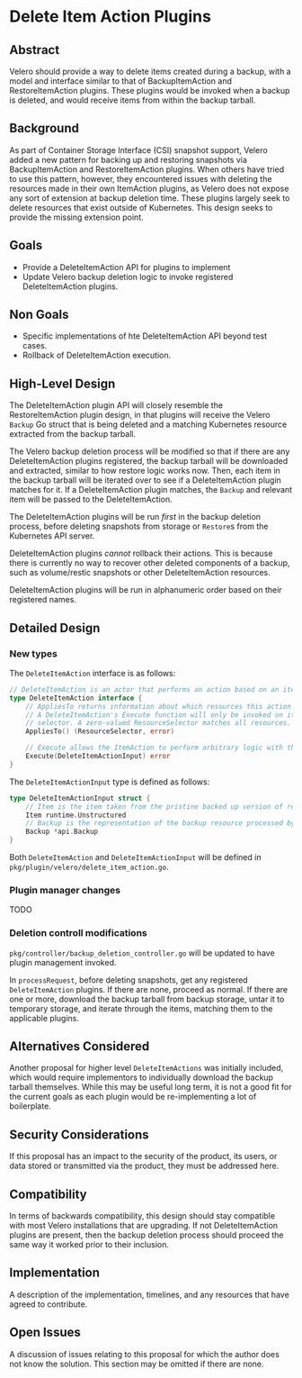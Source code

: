 # Delete Item Action Plugins

## Abstract
Velero should provide a way to delete items created during a backup, with a model and interface similar to that of BackupItemAction and RestoreItemAction plugins.
These plugins would be invoked when a backup is deleted, and would receive items from within the backup tarball.

## Background
As part of Container Storage Interface (CSI) snapshot support, Velero added a new pattern for backing up and restoring snapshots via BackupItemAction and RestoreItemAction plugins.
When others have tried to use this pattern, however, they encountered issues with deleting the resources made in their own ItemAction plugins, as Velero does not expose any sort of extension at backup deletion time.
These plugins largely seek to delete resources that exist outside of Kubernetes.
This design seeks to provide the missing extension point.

## Goals
- Provide a DeleteItemAction API for plugins to implement
- Update Velero backup deletion logic to invoke registered DeleteItemAction plugins.

## Non Goals
- Specific implementations of hte DeleteItemAction API beyond test cases.
- Rollback of DeleteItemAction execution.


## High-Level Design
The DeleteItemAction plugin API will closely resemble the RestoreItemAction plugin design, in that plugins will receive the Velero `Backup` Go struct that is being deleted and a matching Kubernetes resource extracted from the backup tarball.

The Velero backup deletion process will be modified so that if there are any DeleteItemAction plugins registered, the backup tarball will be downloaded and extracted, similar to how restore logic works now.
Then, each item in the backup tarball will be iterated over to see if a DeleteItemAction plugin matches for it.
If a DeleteItemAction plugin matches, the `Backup` and relevant item will be passed to the DeleteItemAction.

The DeleteItemAction plugins will be run _first_ in the backup deletion process, before deleting snapshots from storage or `Restore`s from the Kubernetes API server.

DeleteItemAction plugins *cannot* rollback their actions.
This is because there is currently no way to recover other deleted components of a backup, such as volume/restic snapshots or other DeleteItemAction resources.

DeleteItemAction plugins will be run in alphanumeric order based on their registered names.

## Detailed Design

### New types

The `DeleteItemAction` interface is as follows:

```go
// DeleteItemAction is an actor that performs an action based on an item in a backup that is being deleted.
type DeleteItemAction interface {
	// AppliesTo returns information about which resources this action should be invoked for.
	// A DeleteItemAction's Execute function will only be invoked on items that match the returned
	// selector. A zero-valued ResourceSelector matches all resources.
    AppliesTo() (ResourceSelector, error)

	// Execute allows the ItemAction to perform arbitrary logic with the item being deleted.
    Execute(DeleteItemActionInput) error
}
```

The `DeleteItemActionInput` type is defined as follows:

```go
type DeleteItemActionInput struct {
	// Item is the item taken from the pristine backed up version of resource.
	Item runtime.Unstructured
	// Backup is the representation of the backup resource processed by Velero.
	Backup *api.Backup
}
```

Both `DeleteItemAction` and `DeleteItemActionInput` will be defined in `pkg/plugin/velero/delete_item_action.go`.

### Plugin manager changes

TODO

### Deletion controll modifications

`pkg/controller/backup_deletion_controller.go` will be updated to have plugin management invoked.

In `processRequest`, before deleting snapshots, get any registered `DeleteItemAction` plugins.
If there are none, proceed as normal.
If there are one or more, download the backup tarball from backup storage, untar it to temporary storage, and iterate through the items, matching them to the applicable plugins.



## Alternatives Considered
Another proposal for higher level `DeleteItemActions` was initially included, which would require implementors to individually download the backup tarball themselves.
While this may be useful long term, it is not a good fit for the current goals as each plugin would be re-implementing a lot of boilerplate.

## Security Considerations
If this proposal has an impact to the security of the product, its users, or data stored or transmitted via the product, they must be addressed here.

## Compatibility
In terms of backwards compatibility, this design should stay compatible with most Velero installations that are upgrading.
If not DeleteItemAction plugins are present, then the backup deletion process should proceed the same way it worked prior to their inclusion.

## Implementation
A description of the implementation, timelines, and any resources that have agreed to contribute.

## Open Issues
A discussion of issues relating to this proposal for which the author does not know the solution. This section may be omitted if there are none.
